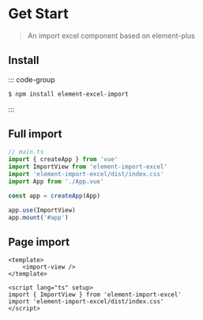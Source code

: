 # Get Start

> An import excel component based on element-plus

##  Install

::: code-group

```sh [npm]
$ npm install element-excel-import
```
:::

## Full import

```typescript
// main.ts
import { createApp } from 'vue'
import ImportView from 'element-import-excel'
import 'element-import-excel/dist/index.css'
import App from './App.vue'

const app = createApp(App)

app.use(ImportView)
app.mount('#app')

```

## Page import

```vue
<template>
    <import-view />
</template>

<script lang="ts" setup>
import { ImportView } from 'element-import-excel'
import 'element-import-excel/dist/index.css'
</script>
```
